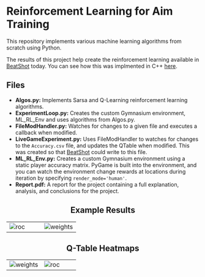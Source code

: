# Reinforcement Learning for Aim Training

This repository implements various machine learning algorithms from scratch using Python. 

The results of this project help create the reinforcement learning available in [BeatShot](https://github.com/markoleptic/BeatShot) today. You can see how this was implmented in C++ [here](https://github.com/markoleptic/BeatShot/blob/develop/Source/BeatShot/Private/Target/ReinforcementLearningComponent.cpp).

## Files
- **Algos.py:** Implements Sarsa and Q-Learning reinforcement learning algorithms.
- **ExperimentLoop.py:** Creates the custom Gymnasium environment, ML_RL_Env and uses algorithms from Algos.py.
- **FileModHandler.py:** Watches for changes to a given file and executes a callback when modified.
- **LiveGameExperiment.py:** Uses FileModHandler to watches for changes to the `Accuracy.csv` file, and updates the QTable when modified. This was created so that [BeatShot](https://github.com/markoleptic/BeatShot) could write to this file.
- **ML_RL_Env.py:** Creates a custom Gymnasium environment using a static player accuracy matrix. PyGame is built into the environment, and you can watch the environment change rewards at locations during iteration by specifying `render_mode='human'`.
- **Report.pdf:** A report for the project containing a full explanation, analysis, and conclusions for the project.

<table>
  <h2 align="center"><b>Example Results</b></h2>
    <tr>
    <td width=50%>
        <img src="https://github.com/markoleptic/Reinforcement-Learning-for-Aim-Training/assets/86213229/81a59900-16b6-445a-aee6-2538c589b584" alt="roc">
    </td>
    <td width=50%>
        <img src="https://github.com/markoleptic/Reinforcement-Learning-for-Aim-Training/assets/86213229/151636de-100e-4524-97f9-7477ef21a762" alt="weights">
    </td>
  </tr>
</table>
<table>
  <h2 align="center"><b>Q-Table Heatmaps</b></h2>
  <tr>
    <td width=50%>
        <img src="https://github.com/markoleptic/Reinforcement-Learning-for-Aim-Training/assets/86213229/7fd203d4-afe2-4612-b7c9-13b344596de9" alt="weights">
    </td>
    <td width=50%>
        <img src="https://github.com/markoleptic/Reinforcement-Learning-for-Aim-Training/assets/86213229/9205dc11-c32d-47c8-9a55-be602b88a04d" alt="roc">
    </td>
  </tr>
</table>
